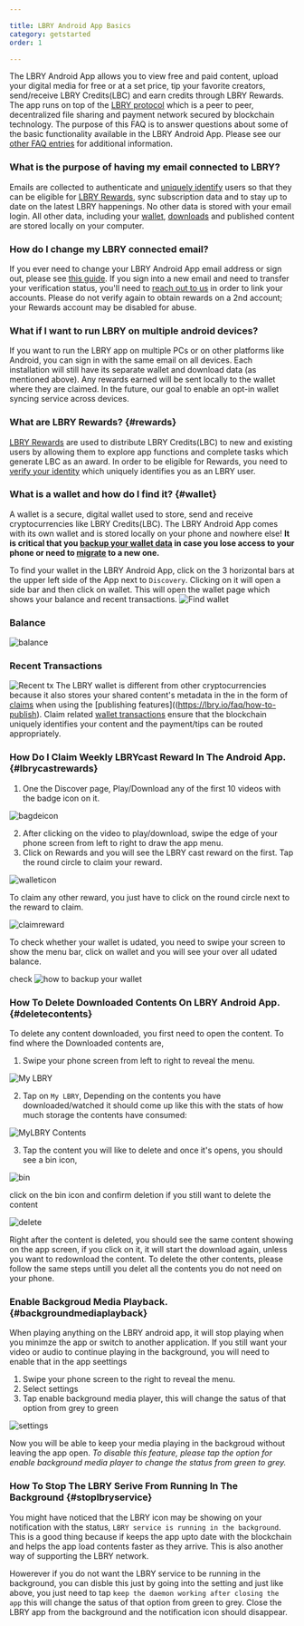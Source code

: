 ```yaml
---

title: LBRY Android App Basics
category: getstarted
order: 1

---
```


The LBRY Android App allows you to view free and paid content, upload your digital media for free or at a set price, tip your 
favorite creators, send/receive LBRY Credits(LBC) and earn credits through LBRY Rewards. The app runs on top of the 
[LBRY protocol](https://lbry.io/faq/what-is-lbry) which is a peer to peer, decentralized file sharing and payment 
network secured by blockchain technology. 
The purpose of this FAQ is to answer questions about some of the basic functionality available in the LBRY Android App. 
Please see our [other FAQ entries](https://lbry.io/faq) for additional information.

### What is the purpose of having my email connected to LBRY?

Emails are collected to authenticate and [uniquely identify](https://lbry.io/faq/identity-requirements) users so that they can 
be eligible for [LBRY Rewards](#rewards), sync subscription data and to stay up to date on the latest LBRY happenings. 
No other data is stored with your email login. All other data, including your [wallet](#wallet), [downloads](#data) 
and published content are stored locally on your computer.


### How do I change my LBRY connected email?

If you ever need to change your LBRY Android App email address or sign out, please see [this guide](https://lbry.io/faq/how-to-change-email). If you sign into a new email and need to transfer your verification status, you'll need to [reach out to us](mailto:help@lbryio) in order to link your accounts. Please do not verify again to obtain rewards on a 2nd account; your Rewards account may be disabled for abuse.


### What if I want to run LBRY on multiple android devices?

If you want to run the LBRY app on multiple PCs or on other platforms like Android, you can sign in with the same email 
on all devices. Each installation will still have its separate wallet and download data (as mentioned above). 
Any rewards earned will be sent locally to the wallet where they are claimed. In the future, our goal to enable an 
opt-in wallet syncing service across devices. 


### What are LBRY Rewards? {#rewards}

[LBRY Rewards](https://lbry.io/faq/rewards) are used to distribute LBRY Credits(LBC) to new and existing users by allowing 
them to explore app functions and complete tasks which generate LBC as an award. In order to be eligible for Rewards, 
you need to [verify your identity](https://lbry.io/faq/identity-requirements) which uniquely identifies you as an LBRY user.





### What is a wallet and how do I find it? {#wallet}

A wallet is a secure, digital wallet used to store, send and receive cryptocurrencies like LBRY Credits(LBC). 
The LBRY Android App comes with its own wallet and is stored locally on your phone and nowhere else! 
**It is critical that you [backup your wallet data](https://lbry.io/faq/how-to-backup-wallet) in case you lose access
to your phone or need to [migrate](https://lbry.io/faq/backup-data) to a new one.**



To find your wallet in the LBRY Android App, click on the 3 horizontal bars at the upper left side of the App next to `Discovery`. Clicking on it will open a side bar and then click on wallet. This will open the wallet page which shows your balance and recent transactions.
![Find wallet](https://spee.ch/b3535b68750ad69c48566cb028c67d323d1fdeb9/walli.jpg)
### Balance
![balance](https://spee.ch/e7f125b643e30f8bac2d8c4657bc14874a60e25e/WALLETADD1.jpg)
### Recent Transactions
![Recent tx](https://spee.ch/daa89fcca6411ad2505cdc6e092fcaf4f22f4802/recent1.jpg)
The LBRY wallet is different from other cryptocurrencies because it also stores your shared content's metadata in the 
in the form of [claims](https://lbry.io/faq/naming) when using the [publishing features]((https://lbry.io/faq/how-to-publish). Claim related [wallet transactions](https://lbry.io/faq/transaction-types) ensure that the blockchain uniquely identifies your content and the payment/tips can be routed appropriately.


### How Do I Claim Weekly LBRYcast Reward In The Android App. {#lbrycastrewards}

1. One the Discover page, Play/Download any of the first 10 videos with the badge icon on it.

![bagdeicon](https://spee.ch/4176685c4fd51d31f623430d6ac17e9949ecab39/badge.jpg)

2. After clicking on the video to play/download, swipe the edge of your phone screen from left to right to draw the app menu.
3. Click on Rewards and you will see the LBRY cast reward on the first. Tap the round circle to claim your reward. 

![walleticon](https://spee.ch/beceef63dbf682cd1ed1ebdbee9b1845de10959b/swipe.gif)

To claim any other reward, you just have to click on the round circle next to the reward to claim.

![claimreward](https://spee.ch/d706d5965b7befa4b1de02e71739ff5c948071c0/claim.jpg)

To check whether your wallet is udated, you need to swipe your screen to show the menu bar, click on wallet and you will
see your over all udated balance. 

check ![how to backup your wallet](https://lbry.io/faq/how-to-backup-wallet)


### How To Delete Downloaded Contents On LBRY Android App. {#deletecontents}

To delete any content downloaded, you first need to open the content.
To find where the Downloaded contents are,
1. Swipe your phone screen from left to right to reveal the menu.

![My LBRY](https://spee.ch/6467e4d3ce5a151f92c481bdd527ba9a44ee5954/myLBRY.jpg)

2. Tap on `My LBRY`, Depending on the contents you have downloaded/watched it should come up like this with the stats of how much
storage the contents have consumed:

![MyLBRY Contents](https://spee.ch/8e067e5f5e65b97e77f9dc2f526f2a3196ec88ad/mylin.jpg)

3. Tap the content you will like to delete and once it's opens, you should see a bin icon,

![bin](https://spee.ch/424e2150c7d03231c966634ba6307b019b6654e6/delete.jpg)

click on the bin icon and confirm deletion if you still want to delete the content

![delete](https://spee.ch/7411547d0aea6da1b0c765151c4ffd0e30b2c9fd/delete1.jpg)

Right after the content is deleted, you should see the same content showing on the app screen, if you click on it, it will
start the download again, unless you want to redownload the content. 
To delete the other contents, please follow the same steps untill you delet all the contents you do not need on your phone.


### Enable Backgroud Media Playback. {#backgroundmediaplayback}

When playing anything on the LBRY android app, it will stop playing when you minimze the app or switch to another application.
If you still want your video or audio to continue playing in the background, you will need to enable that in the 
app seettings

1. Swipe your phone screen to the right to reveal the menu.
2. Select settings 
3. Tap enable background media player, this will change the satus of that option from grey to green

![settings](https://spee.ch/6169bbad4908bee2378f09a7ea048b981a79ebe5/enable.jpg)

Now you will be able to keep your media playing in the backgroud without leaving the app open.
*To disable this feature, please tap the option for enable background media player to change the status from green to
grey.*


### How To Stop The LBRY Serive From Running In The Background {#stoplbryservice}

You might have noticed that the LBRY icon may be showing on your notification with the status, `LBRY service is running in the
background`. This is a good thing because if keeps the app upto date with the blockchain and helps the app load contents faster
as they arrive. This is also another way of supporting the LBRY network. 

Howerever if you do not want the LBRY service to be running in the background, you can disble this just by going into 
the setting and just like above, you just need to tap `keep the daemon working after closing the app` this will change the satus of that option from green to grey. Close the LBRY app from the background and the notification icon should disappear.














